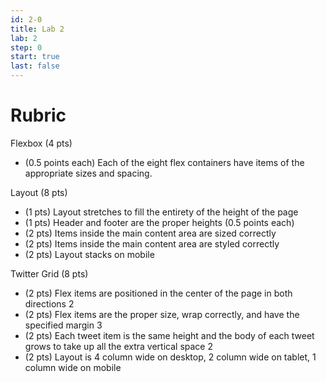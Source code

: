 ```yaml
---
id: 2-0
title: Lab 2
lab: 2
step: 0
start: true
last: false
---
```


# Rubric

Flexbox (4 pts)

- (0.5 points each) Each of the eight flex containers have items of the appropriate sizes and spacing.


Layout (8 pts)
- (1 pts) Layout stretches to fill the entirety of the height of the page
- (1 pts) Header and footer are the proper heights (0.5 points each)
- (2 pts) Items inside the main content area are sized correctly
- (2 pts) Items inside the main content area are styled correctly
- (2 pts) Layout stacks on mobile


Twitter Grid (8 pts)
- (2 pts) Flex items are positioned in the center of the page in both directions	2
- (2 pts) Flex items are the proper size, wrap correctly, and have the specified margin	3
- (2 pts) Each tweet item is the same height and the body of each tweet grows to take up all the extra vertical space	2
- (2 pts) Layout is 4 column wide on desktop, 2 column wide on tablet, 1 column wide on mobile